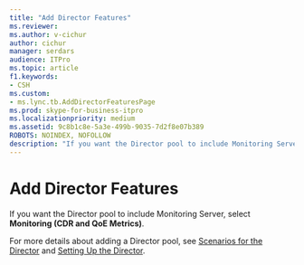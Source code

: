 ```yaml
---
title: "Add Director Features"
ms.reviewer: 
ms.author: v-cichur
author: cichur
manager: serdars
audience: ITPro
ms.topic: article
f1.keywords:
- CSH
ms.custom:
- ms.lync.tb.AddDirectorFeaturesPage
ms.prod: skype-for-business-itpro
ms.localizationpriority: medium
ms.assetid: 9c8b1c8e-5a3e-499b-9035-7d2f8e07b389
ROBOTS: NOINDEX, NOFOLLOW
description: "If you want the Director pool to include Monitoring Server, select Monitoring (CDR and QoE Metrics)."
---
```


# Add Director Features

If you want the Director pool to include Monitoring Server, select **Monitoring (CDR and QoE Metrics)**.

For more details about adding a Director pool, see [Scenarios for the Director](/previous-versions/office/lync-server-2013/lync-server-2013-scenarios-for-the-director) and [Setting Up the Director](/previous-versions/office/lync-server-2013/lync-server-2013-setting-up-the-director).